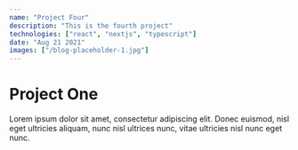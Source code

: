 ```yaml
---
name: "Project Four"
description: "This is the fourth project"
technologies: ["react", "nextjs", "typescript"]
date: "Aug 21 2021"
images: ["/blog-placeholder-1.jpg"]
---
```


# Project One

Lorem ipsum dolor sit amet, consectetur adipiscing elit. Donec euismod, nisl eget ultricies aliquam, nunc nisl ultrices nunc, vitae ultricies nisl nunc eget nunc.
